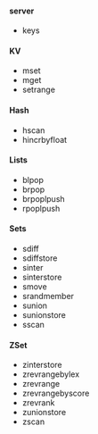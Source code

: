 #### server
* keys

#### KV 
* mset
* mget
* setrange

#### Hash
* hscan
* hincrbyfloat

#### Lists
* blpop
* brpop
* brpoplpush
* rpoplpush 

#### Sets
* sdiff
* sdiffstore
* sinter
* sinterstore
* smove
* srandmember
* sunion
* sunionstore
* sscan

#### ZSet
* zinterstore
* zrevrangebylex
* zrevrange
* zrevrangebyscore
* zrevrank
* zunionstore
* zscan